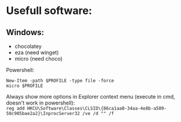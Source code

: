 # Usefull software:
## Windows:  
- chocolatey
- eza (need winget)
- micro (need choco)

Powershell:  
```
New-Item -path $PROFILE -type file -force
micro $PROFILE
```

Always show more options in Explorer context menu (execute in cmd, doesn't work in powershell):  
`reg add HKCU\Software\Classes\CLSID\{86ca1aa0-34aa-4e8b-a509-50c905bae2a2}\InprocServer32 /ve /d "" /f`
